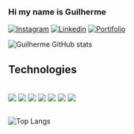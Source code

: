 
### Hi my name is Guilherme

[![Instagram](https://img.shields.io/badge/Instagram-E4405F?style=for-the-badge&logo=instagram&logoColor=white)](https://www.instagram.com/guilhercarv/)
[![Linkedin](https://img.shields.io/badge/LinkedIn-0077B5?style=for-the-badge&logo=linkedin&logoColor=white)](https://www.linkedin.com/in/guilherme-carvalho-980460281/)
[![Portifolio](https://img.shields.io/badge/website-000000?style=for-the-badge&logo=About.me&logoColor=white)](https://portifolionext.netlify.app/)

![Guilherme GitHub stats](https://github-readme-stats.vercel.app/api?username=GuilhermeCarv1&show_icons=true&theme=tokyonight)


## Technologies 

<div style="display:inline_block"><br/>
<img align="center" alta="react" src="https://img.shields.io/badge/React-20232A?style=for-the-badge&logo=react&logoColor=61DAFB">
<img align="center" alta="php" src="https://img.shields.io/badge/PHP-777BB4?style=for-the-badge&logo=php&logoColor=white">
<img align="center" alta="javaScript" src="https://img.shields.io/badge/JavaScript-F7DF1E?style=for-the-badge&logo=javascript&logoColor=black">
<img align="center" alta="Node" src="https://img.shields.io/badge/Node.js-43853D?style=for-the-badge&logo=node.js&logoColor=white">
<img align="center" alta="Tailwind" src="https://img.shields.io/badge/Tailwind_CSS-38B2AC?style=for-the-badge&logo=tailwind-css&logoColor=white">
<img align="center" alta="Bootstrap" src="https://img.shields.io/badge/Bootstrap-563D7C?style=for-the-badge&logo=bootstrap&logoColor=white">
<img align="center" alta="Jquery" src="https://img.shields.io/badge/jQuery-0769AD?style=for-the-badge&logo=jquery&logoColor=white">
</div> <br>

![Top Langs](https://github-readme-stats.vercel.app/api/top-langs/?username=GuilhermeCarv1&layout=compact&theme=tokyonight)

